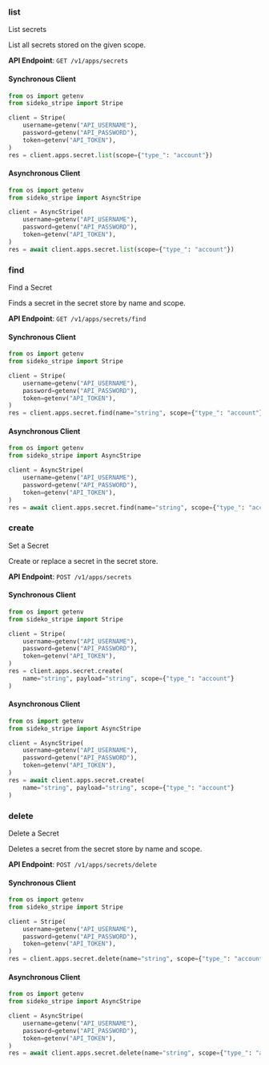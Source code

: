 
### list <a name="list"></a>
List secrets

<p>List all secrets stored on the given scope.</p>

**API Endpoint**: `GET /v1/apps/secrets`

#### Synchronous Client

```python
from os import getenv
from sideko_stripe import Stripe

client = Stripe(
    username=getenv("API_USERNAME"),
    password=getenv("API_PASSWORD"),
    token=getenv("API_TOKEN"),
)
res = client.apps.secret.list(scope={"type_": "account"})
```

#### Asynchronous Client

```python
from os import getenv
from sideko_stripe import AsyncStripe

client = AsyncStripe(
    username=getenv("API_USERNAME"),
    password=getenv("API_PASSWORD"),
    token=getenv("API_TOKEN"),
)
res = await client.apps.secret.list(scope={"type_": "account"})
```

### find <a name="find"></a>
Find a Secret

<p>Finds a secret in the secret store by name and scope.</p>

**API Endpoint**: `GET /v1/apps/secrets/find`

#### Synchronous Client

```python
from os import getenv
from sideko_stripe import Stripe

client = Stripe(
    username=getenv("API_USERNAME"),
    password=getenv("API_PASSWORD"),
    token=getenv("API_TOKEN"),
)
res = client.apps.secret.find(name="string", scope={"type_": "account"})
```

#### Asynchronous Client

```python
from os import getenv
from sideko_stripe import AsyncStripe

client = AsyncStripe(
    username=getenv("API_USERNAME"),
    password=getenv("API_PASSWORD"),
    token=getenv("API_TOKEN"),
)
res = await client.apps.secret.find(name="string", scope={"type_": "account"})
```

### create <a name="create"></a>
Set a Secret

<p>Create or replace a secret in the secret store.</p>

**API Endpoint**: `POST /v1/apps/secrets`

#### Synchronous Client

```python
from os import getenv
from sideko_stripe import Stripe

client = Stripe(
    username=getenv("API_USERNAME"),
    password=getenv("API_PASSWORD"),
    token=getenv("API_TOKEN"),
)
res = client.apps.secret.create(
    name="string", payload="string", scope={"type_": "account"}
)
```

#### Asynchronous Client

```python
from os import getenv
from sideko_stripe import AsyncStripe

client = AsyncStripe(
    username=getenv("API_USERNAME"),
    password=getenv("API_PASSWORD"),
    token=getenv("API_TOKEN"),
)
res = await client.apps.secret.create(
    name="string", payload="string", scope={"type_": "account"}
)
```

### delete <a name="delete"></a>
Delete a Secret

<p>Deletes a secret from the secret store by name and scope.</p>

**API Endpoint**: `POST /v1/apps/secrets/delete`

#### Synchronous Client

```python
from os import getenv
from sideko_stripe import Stripe

client = Stripe(
    username=getenv("API_USERNAME"),
    password=getenv("API_PASSWORD"),
    token=getenv("API_TOKEN"),
)
res = client.apps.secret.delete(name="string", scope={"type_": "account"})
```

#### Asynchronous Client

```python
from os import getenv
from sideko_stripe import AsyncStripe

client = AsyncStripe(
    username=getenv("API_USERNAME"),
    password=getenv("API_PASSWORD"),
    token=getenv("API_TOKEN"),
)
res = await client.apps.secret.delete(name="string", scope={"type_": "account"})
```
